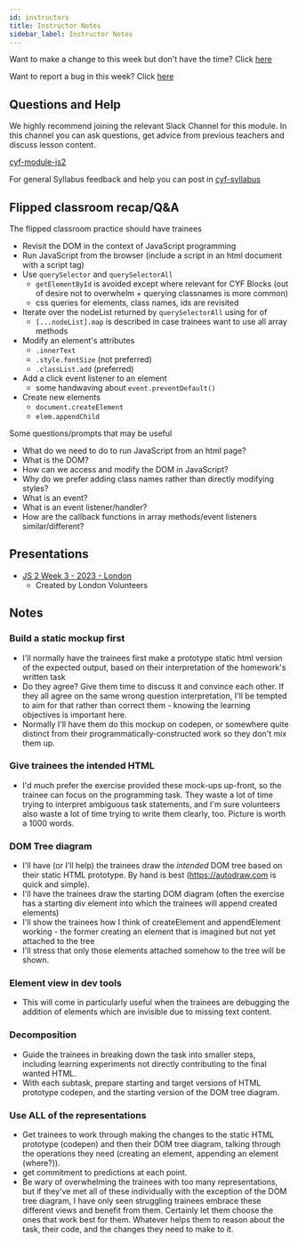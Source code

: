 ```yaml
---
id: instructors
title: Instructor Notes
sidebar_label: Instructor Notes
---
```


Want to make a change to this week but don't have the time? Click [here](https://github.com/CodeYourFuture/syllabus/issues/new?assignees=&labels=enhancement&template=change-request.md&title=)

Want to report a bug in this week? Click [here](https://github.com/CodeYourFuture/syllabus/issues/new?assignees=&labels=bug&template=bug-report.md&title=)

## Questions and Help

We highly recommend joining the relevant Slack Channel for this module. In this channel you can ask questions, get advice from previous teachers and discuss lesson content.

[cyf-module-js2](https://codeyourfuture.slack.com/archives/C7TGMCLS2)

For general Syllabus feedback and help you can post in [cyf-syllabus](https://codeyourfuture.slack.com/archives/C012UUW69S8)

## Flipped classroom recap/Q&A

The flipped classroom practice should have trainees

- Revisit the DOM in the context of JavaScript programming
- Run JavaScript from the browser (include a script in an html document with a script tag)
- Use `querySelector` and `querySelectorAll`
  - `getElementById` is avoided except where relevant for CYF Blocks (out of desire not to overwhelm + querying classnames is more common)
  - css queries for elements, class names, ids are revisited
- Iterate over the nodeList returned by `querySelectorAll` using for of
  - `[...nodeList].map` is described in case trainees want to use all array methods
- Modify an element's attributes
  - `.innerText`
  - `.style.fontSize` (not preferred)
  - `.classList.add` (preferred)
- Add a click event listener to an element
  - some handwaving about `event.preventDefault()`
- Create new elements
  - `document.createElement`
  - `elem.appendChild`

Some questions/prompts that may be useful

- What do we need to do to run JavaScript from an html page?
- What is the DOM?
- How can we access and modify the DOM in JavaScript?
- Why do we prefer adding class names rather than directly modifying styles?
- What is an event?
- What is an event listener/handler?
- How are the callback functions in array methods/event listeners similar/different?

## Presentations

- [JS 2 Week 3 - 2023 - London](https://docs.google.com/presentation/d/1SmA3dXyxhRUHRLpKBhbptYF04V6xIoYXbKtfnU0WEEg/edit?usp=sharing)
  - Created by London Volunteers

## Notes

### Build a static mockup first

- I'll normally have the trainees first make a prototype static html version of the expected output, based on their interpretation of the homework's written task
- Do they agree? Give them time to discuss it and convince each other. If they all agree on the same wrong question interpretation, I'll be tempted to aim for that rather than correct them - knowing the learning objectives is important here.
- Normally I'll have them do this mockup on codepen, or somewhere quite distinct from their programmatically-constructed work so they don't mix them up.

### Give trainees the intended HTML

- I'd much prefer the exercise provided these mock-ups up-front, so the trainee can focus on the programming task. They waste a lot of time trying to interpret ambiguous task statements, and I'm sure volunteers also waste a lot of time trying to write them clearly, too. Picture is worth a 1000 words.

### DOM Tree diagram

- I'll have (or I'll help) the trainees draw the _intended_ DOM tree based on their static HTML prototype. By hand is best (https://autodraw.com is quick and simple).
- I'll have the trainees draw the starting DOM diagram (often the exercise has a starting div element into which the trainees will append created elements)
- I'll show the trainees how I think of createElement and appendElement working - the former creating an element that is imagined but not yet attached to the tree
- I'll stress that only those elements attached somehow to the tree will be shown.

### Element view in dev tools

- This will come in particularly useful when the trainees are debugging the addition of elements which are invisible due to missing text content.

### Decomposition

- Guide the trainees in breaking down the task into smaller steps, including learning experiments not directly contributing to the final wanted HTML.
- With each subtask, prepare starting and target versions of HTML prototype codepen, and the starting version of the DOM tree diagram.

### Use ALL of the representations

- Get trainees to work through making the changes to the static HTML prototype (codepen) and then their DOM tree diagram, talking through the operations they need (creating an element, appending an element (where?)).
- get commitment to predictions at each point.
- Be wary of overwhelming the trainees with too many representations, but if they've met all of these individually with the exception of the DOM tree diagram, I have only seen struggling trainees embrace these different views and benefit from them. Certainly let them choose the ones that work best for them. Whatever helps them to reason about the task, their code, and the changes they need to make to it.
